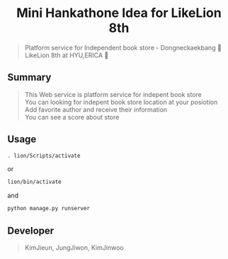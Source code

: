 ## <h1 align="center">Mini Hankathone Idea for LikeLion 8th</h1>
  
> Platform service for Independent book store - Dongneckaekbang 📖 <br>
> LikeLion 8th at HYU,ERICA 🦁

## Summary

> This Web service is platform service for indepent book store <br>
> You can looking for indepent book store location at your posiotion <br>
> Add favorite author and receive their information <br>
> You can see a score about store 

## Usage

```sh
. lion/Scripts/activate
```
or
```sh
lion/bin/activate
```
and
```sh
python manage.py runserver
```

## Developer

> KimJieun, JungJiwon, KimJinwoo
